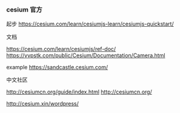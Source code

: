 

### cesium 官方

起步
https://cesium.com/learn/cesiumjs-learn/cesiumjs-quickstart/


文档

https://cesium.com/learn/cesiumjs/ref-doc/
https://vvpstk.com/public/Cesium/Documentation/Camera.html

example
https://sandcastle.cesium.com/


中文社区

http://cesiumcn.org/guide/index.html
http://cesiumcn.org/


http://cesium.xin/wordpress/


